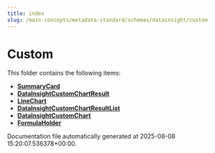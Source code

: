 ```yaml
---
title: index
slug: /main-concepts/metadata-standard/schemas/datainsight/custom
---
```


# Custom

This folder contains the following items:

- [**SummaryCard**](/main-concepts/metadata-standard/schemas/datainsight/custom/summarycard)
- [**DataInsightCustomChartResult**](/main-concepts/metadata-standard/schemas/datainsight/custom/datainsightcustomchartresult)
- [**LineChart**](/main-concepts/metadata-standard/schemas/datainsight/custom/linechart)
- [**DataInsightCustomChartResultList**](/main-concepts/metadata-standard/schemas/datainsight/custom/datainsightcustomchartresultlist)
- [**DataInsightCustomChart**](/main-concepts/metadata-standard/schemas/datainsight/custom/datainsightcustomchart)
- [**FormulaHolder**](/main-concepts/metadata-standard/schemas/datainsight/custom/formulaholder)


Documentation file automatically generated at 2025-08-08 15:20:07.536378+00:00.
